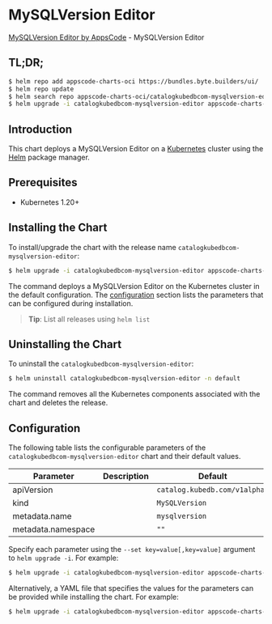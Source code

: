 # MySQLVersion Editor

[MySQLVersion Editor by AppsCode](https://appscode.com) - MySQLVersion Editor

## TL;DR;

```bash
$ helm repo add appscode-charts-oci https://bundles.byte.builders/ui/
$ helm repo update
$ helm search repo appscode-charts-oci/catalogkubedbcom-mysqlversion-editor --version=v0.10.0
$ helm upgrade -i catalogkubedbcom-mysqlversion-editor appscode-charts-oci/catalogkubedbcom-mysqlversion-editor -n default --create-namespace --version=v0.10.0
```

## Introduction

This chart deploys a MySQLVersion Editor on a [Kubernetes](http://kubernetes.io) cluster using the [Helm](https://helm.sh) package manager.

## Prerequisites

- Kubernetes 1.20+

## Installing the Chart

To install/upgrade the chart with the release name `catalogkubedbcom-mysqlversion-editor`:

```bash
$ helm upgrade -i catalogkubedbcom-mysqlversion-editor appscode-charts-oci/catalogkubedbcom-mysqlversion-editor -n default --create-namespace --version=v0.10.0
```

The command deploys a MySQLVersion Editor on the Kubernetes cluster in the default configuration. The [configuration](#configuration) section lists the parameters that can be configured during installation.

> **Tip**: List all releases using `helm list`

## Uninstalling the Chart

To uninstall the `catalogkubedbcom-mysqlversion-editor`:

```bash
$ helm uninstall catalogkubedbcom-mysqlversion-editor -n default
```

The command removes all the Kubernetes components associated with the chart and deletes the release.

## Configuration

The following table lists the configurable parameters of the `catalogkubedbcom-mysqlversion-editor` chart and their default values.

|     Parameter      | Description |                 Default                  |
|--------------------|-------------|------------------------------------------|
| apiVersion         |             | <code>catalog.kubedb.com/v1alpha1</code> |
| kind               |             | <code>MySQLVersion</code>                |
| metadata.name      |             | <code>mysqlversion</code>                |
| metadata.namespace |             | <code>""</code>                          |


Specify each parameter using the `--set key=value[,key=value]` argument to `helm upgrade -i`. For example:

```bash
$ helm upgrade -i catalogkubedbcom-mysqlversion-editor appscode-charts-oci/catalogkubedbcom-mysqlversion-editor -n default --create-namespace --version=v0.10.0 --set apiVersion=catalog.kubedb.com/v1alpha1
```

Alternatively, a YAML file that specifies the values for the parameters can be provided while
installing the chart. For example:

```bash
$ helm upgrade -i catalogkubedbcom-mysqlversion-editor appscode-charts-oci/catalogkubedbcom-mysqlversion-editor -n default --create-namespace --version=v0.10.0 --values values.yaml
```
